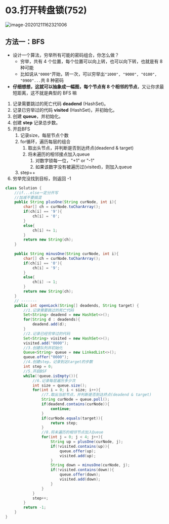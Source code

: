 # 03.打开转盘锁(752)

![image-20201211162321006](https://raw.githubusercontent.com/TWDH/Leetcode-From-Zero/pictures/img/image-20201211162321006.png)

## 方法一：BFS

* 设计一个算法，穷举所有可能的密码组合，你怎么做？
  * 穷举，共有 4 个位置，每个位置可以向上转，也可以向下转，也就是有 8 种可能
  * 比如说从`"0000"`开始，转一次，可以穷举出`"1000", "9000", "0100", "0900"...`共 8 种密码
* **仔细想想，这就可以抽象成一幅图，每个节点有 8 个相邻的节点**，又让你求最短距离，这不就是典型的 BFS 嘛

1. 记录需要跳过的死亡代码 **deadend** (HashSet)。
2. 记录已穷举过的代码 **visited** (HashSet)，并初始化。
3. 创建 **queue**，并初始化。
4. 创建 **step** 记录总步数。
5. 开启BFS
   1. 记录size，每层节点个数
   2. for循环，遍历每层的组合
      1. 取出头节点，并判断是否到达终点(deadend & target)
      2. 将未遍历的相邻接点加入queue
         1. 对数字锁每一位，"+1" or "-1"
         2. 如果该数字没有被遍历过(visited)，则加入queue
   3. step++
6. 穷举完没找到目标，则返回 -1

```java
class Solution {
    //if...else一定分开写
    //加减不要搞混
    public String plusOne(String curNode, int i){
        char[] ch = curNode.toCharArray();
        if(ch[i] == '9'){
            ch[i] = '0';
        }
        else{
            ch[i] += 1;
        }   
        return new String(ch);
    }
    
    public String minusOne(String curNode, int i){
        char[] ch = curNode.toCharArray();
        if(ch[i] == '0'){
            ch[i] = '9';
        }
        else{
            ch[i] -= 1;
        }    
        return new String(ch);
    }
    // -------
    public int openLock(String[] deadends, String target) {
        //1.记录需要跳过的死亡代码
        Set<String> deadend = new HashSet<>();
        for(String d : deadends){
            deadend.add(d);
        }
        //2.记录已经穷举过的代码
        Set<String> visited = new HashSet<>();
        visited.add("0000");
        //3.创建队列并初始化
        Queue<String> queue = new LinkedList<>();
        queue.offer("0000");
        //4.创建step，记录到达target的步数
        int step = 0;
        //5.开启BSF
        while(!queue.isEmpty()){
            //6.记录每层遍历多少次
            int size = queue.size();
            for(int i = 0; i < size; i++){
                //7.取出当前节点，并判断是否到达终点(deadend & target)
                String curNode = queue.poll();
                if(deadend.contains(curNode)){
                    continue;
                }
                if(curNode.equals(target)){
                    return step;
                }
                //8.将未遍历的相邻节点加入Queue
                for(int j = 0; j < 4; j++){
                    String up = plusOne(curNode, j);
                    if(!visited.contains(up)){
                        queue.offer(up);
                        visited.add(up);
                    }
                    String down = minusOne(curNode, j);
                    if(!visited.contains(down)){
                        queue.offer(down);
                        visited.add(down);
                    }
                }
            }
            step++;
        }
        return -1;
    }
}
```

